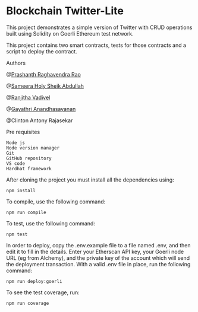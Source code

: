 # Blockchain Twitter-Lite

This project demonstrates a simple version of Twitter with CRUD operations built using Solidity on Goerli Ethereum test network.

This project contains two smart contracts, tests for those contracts and a script to deploy the contract.

Authors

@[Prashanth Raghavendra Rao](https://github.com/Prash099)

@[Sameera Holy Sheik Abdullah](https://github.com/iholy19)

@[Ranjitha Vadivel](https://github.com/Ranjithavadivel)

@[Gayathri Anandhasayanan](https://github.com/GayathriAnandhasayanan)

@Clinton Antony Rajasekar

Pre requisites

    Node js
    Node version manager
    Git
    GitHub repository
    VS code
    Hardhat framework

After cloning the project you must install all the dependencies using:

    npm install

To compile, use the following command:

    npm run compile

To test, use the following command:

    npm test

In order to deploy, copy the .env.example file to a file named .env, and then edit it to fill in the details. Enter your Etherscan API key, your Goerli node URL (eg from Alchemy), and the private key of the account which will send the deployment transaction. With a valid .env file in place, run the following command:

    npm run deploy:goerli

To see the test coverage, run:

    npm run coverage